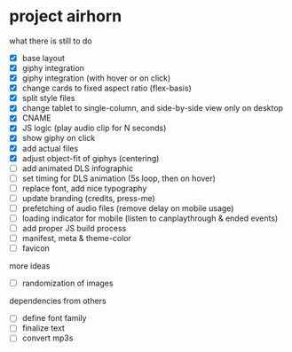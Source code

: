 # project airhorn

what there is still to do

- [x] base layout
- [x] giphy integration
- [x] giphy integration (with hover or on click)
- [x] change cards to fixed aspect ratio (flex-basis)
- [x] split style files
- [x] change tablet to single-column, and side-by-side view only on desktop
- [x] CNAME
- [x] JS logic (play audio clip for N seconds)
- [x] show giphy on click
- [x] add actual files
- [x] adjust object-fit of giphys (centering)
- [ ] add animated DLS infographic
- [ ] set timing for DLS animation (5s loop, then on hover)
- [ ] replace font, add nice typography
- [ ] update branding (credits, press-me)
- [ ] prefetching of audio files (remove delay on mobile usage)
- [ ] loading indicator for mobile (listen to canplaythrough & ended events)
- [ ] add proper JS build process
- [ ] manifest, meta & theme-color
- [ ] favicon

more ideas

- [ ] randomization of images

dependencies from others

- [ ] define font family
- [ ] finalize text
- [ ] convert mp3s